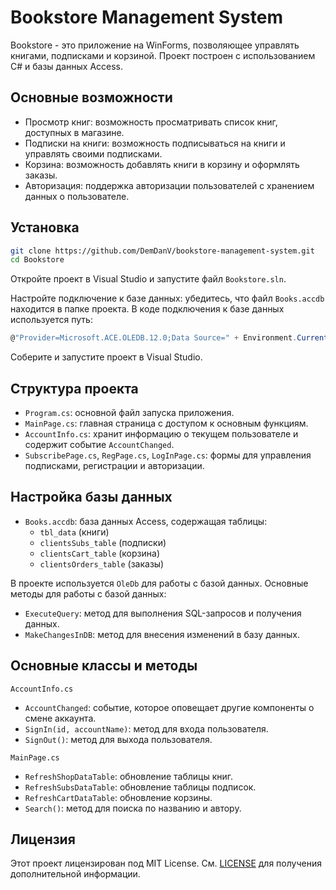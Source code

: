 # Bookstore Management System

Bookstore - это приложение на WinForms, позволяющее управлять книгами, подписками и корзиной. Проект построен с использованием C# и базы данных Access.

## Основные возможности

- Просмотр книг: возможность просматривать список книг, доступных в магазине.
- Подписки на книги: возможность подписываться на книги и управлять своими подписками.
- Корзина: возможность добавлять книги в корзину и оформлять заказы.
- Авторизация: поддержка авторизации пользователей с хранением данных о пользователе.

## Установка

```bash
git clone https://github.com/DemDanV/bookstore-management-system.git
cd Bookstore
```

Откройте проект в Visual Studio и запустите файл `Bookstore.sln`.

Настройте подключение к базе данных: убедитесь, что файл `Books.accdb` находится в папке проекта. В коде подключения к базе данных используется путь:

```csharp
@"Provider=Microsoft.ACE.OLEDB.12.0;Data Source=" + Environment.CurrentDirectory + "\\Books.accdb"
```

Соберите и запустите проект в Visual Studio.

## Структура проекта

- `Program.cs`: основной файл запуска приложения.
- `MainPage.cs`: главная страница с доступом к основным функциям.
- `AccountInfo.cs`: хранит информацию о текущем пользователе и содержит событие `AccountChanged`.
- `SubscribePage.cs`, `RegPage.cs`, `LogInPage.cs`: формы для управления подписками, регистрации и авторизации.

## Настройка базы данных

- `Books.accdb`: база данных Access, содержащая таблицы:
  - `tbl_data` (книги)
  - `clientsSubs_table` (подписки)
  - `clientsCart_table` (корзина)
  - `clientsOrders_table` (заказы)
  
В проекте используется `OleDb` для работы с базой данных. Основные методы для работы с базой данных:

- `ExecuteQuery`: метод для выполнения SQL-запросов и получения данных.
- `MakeChangesInDB`: метод для внесения изменений в базу данных.

## Основные классы и методы

`AccountInfo.cs`  
- `AccountChanged`: событие, которое оповещает другие компоненты о смене аккаунта.
- `SignIn(id, accountName)`: метод для входа пользователя.
- `SignOut()`: метод для выхода пользователя.

`MainPage.cs`  
- `RefreshShopDataTable`: обновление таблицы книг.
- `RefreshSubsDataTable`: обновление таблицы подписок.
- `RefreshCartDataTable`: обновление корзины.
- `Search()`: метод для поиска по названию и автору.

## Лицензия

Этот проект лицензирован под MIT License. См. [LICENSE](LICENSE) для получения дополнительной информации.
